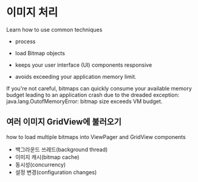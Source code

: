 # 이미지 처리
Learn 
how to use common techniques 
* process 
* load Bitmap objects 

* keeps your user interface (UI) components responsive 
* avoids exceeding your application memory limit.

If you're not careful, 
bitmaps can quickly consume your available memory budget 
leading to an application crash 
due to the dreaded exception:
java.lang.OutofMemoryError: bitmap size exceeds VM budget.


## 여러 이미지 GridView에 불러오기
how to load multiple bitmaps 
into ViewPager and GridView components 

* 백그라운드 쓰레드(background thread)
* 이미지 캐시(bitmap cache)
* 동시성(concurrency)
* 설정 변경(configuration changes)